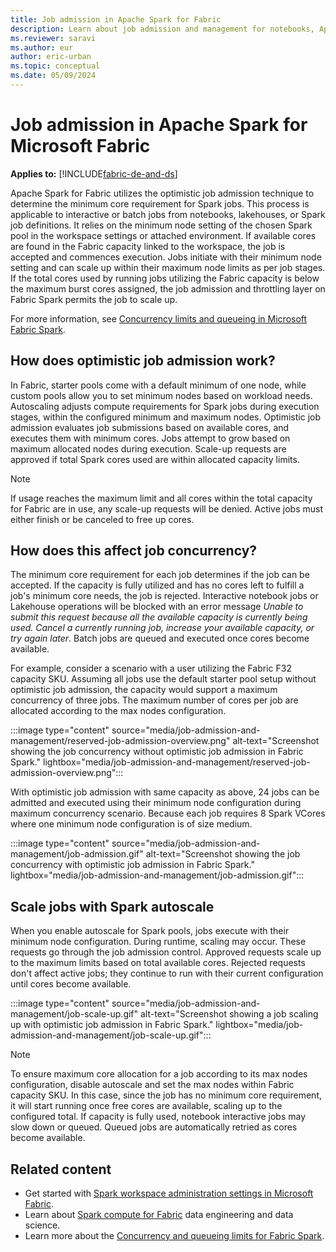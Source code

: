 ```yaml
---
title: Job admission in Apache Spark for Fabric
description: Learn about job admission and management for notebooks, Apache Spark job definitions, and lakehouse jobs in Fabric.
ms.reviewer: saravi
ms.author: eur
author: eric-urban
ms.topic: conceptual
ms.date: 05/09/2024
---
```

# Job admission in Apache Spark for Microsoft Fabric

**Applies to:** [!INCLUDE[fabric-de-and-ds](includes/fabric-de-ds.md)]

Apache Spark for Fabric utilizes the optimistic job admission technique to determine the minimum core requirement for Spark jobs. This process is applicable to interactive or batch jobs from notebooks, lakehouses, or Spark job definitions. It relies on the minimum node setting of the chosen Spark pool in the workspace settings or attached environment. If available cores are found in the Fabric capacity linked to the workspace, the job is accepted and commences execution. Jobs initiate with their minimum node setting and can scale up within their maximum node limits as per job stages. If the total cores used by running jobs utilizing the Fabric capacity is below the maximum burst cores assigned, the job admission and throttling layer on Fabric Spark permits the job to scale up.

For more information, see [Concurrency limits and queueing in Microsoft Fabric Spark](spark-job-concurrency-and-queueing.md).

## How does optimistic job admission work?

In Fabric, starter pools come with a default minimum of one node, while custom pools allow you to set minimum nodes based on workload needs. Autoscaling adjusts compute requirements for Spark jobs during execution stages, within the configured minimum and maximum nodes. Optimistic job admission evaluates job submissions based on available cores, and executes them with minimum cores. Jobs attempt to grow based on maximum allocated nodes during execution. Scale-up requests are approved if total Spark cores used are within allocated capacity limits.

> [!NOTE]
> If usage reaches the maximum limit and all cores within the total capacity for Fabric are in use, any scale-up requests will be denied. Active jobs must either finish or be canceled to free up cores.

## How does this affect job concurrency?

The minimum core requirement for each job determines if the job can be accepted. If the capacity is fully utilized and has no cores left  to fulfill a job's minimum core needs, the job is rejected. Interactive notebook jobs or Lakehouse operations will be blocked with an error message *Unable to submit this request because all the available capacity is currently being used. Cancel a currently running job, increase your available capacity, or try again later*. Batch jobs are queued and executed once cores become available.

For example, consider a scenario with a user utilizing the Fabric F32 capacity SKU. Assuming all jobs use the default starter pool setup without optimistic job admission, the capacity would support a maximum concurrency of three jobs. The maximum number of cores per job are allocated according to the max nodes configuration.

:::image type="content" source="media/job-admission-and-management/reserved-job-admission-overview.png" alt-text="Screenshot showing the job concurrency without optimistic job admission in Fabric Spark." lightbox="media/job-admission-and-management/reserved-job-admission-overview.png":::

With optimistic job admission with same capacity as above, 24 jobs can be admitted and executed using their minimum node configuration during maximum concurrency scenario. Because each job requires 8 Spark VCores where one minimum node configuration is of size medium.

:::image type="content" source="media/job-admission-and-management/job-admission.gif" alt-text="Screenshot showing the job concurrency with optimistic job admission in Fabric Spark." lightbox="media/job-admission-and-management/job-admission.gif":::

## Scale jobs with Spark autoscale

When you enable autoscale for Spark pools, jobs execute with their minimum node configuration. During runtime, scaling may occur. These requests go through the job admission control. Approved requests scale up to the maximum limits based on total available cores. Rejected requests don't affect active jobs; they continue to run with their current configuration until cores become available.

:::image type="content" source="media/job-admission-and-management/job-scale-up.gif" alt-text="Screenshot showing a job scaling up with optimistic job admission in Fabric Spark." lightbox="media/job-admission-and-management/job-scale-up.gif":::

> [!NOTE]
> To ensure maximum core allocation for a job according to its max nodes configuration, disable autoscale and set the max nodes within Fabric capacity SKU. In this case, since the job has no minimum core requirement, it will start running once free cores are available, scaling up to the configured total. If capacity is fully used, notebook interactive jobs may slow down or queued. Queued jobs are automatically retried as cores become available.

## Related content

- Get started with [Spark workspace administration settings in Microsoft Fabric](workspace-admin-settings.md).
- Learn about [Spark compute for Fabric](spark-compute.md) data engineering and data science.
- Learn more about the [Concurrency and queueing limits for Fabric Spark](spark-job-concurrency-and-queueing.md).
